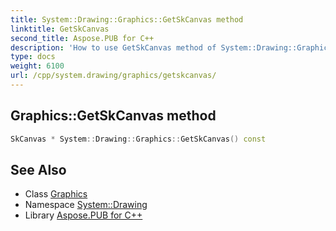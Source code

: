 ```yaml
---
title: System::Drawing::Graphics::GetSkCanvas method
linktitle: GetSkCanvas
second_title: Aspose.PUB for C++
description: 'How to use GetSkCanvas method of System::Drawing::Graphics class in C++.'
type: docs
weight: 6100
url: /cpp/system.drawing/graphics/getskcanvas/
---
```

## Graphics::GetSkCanvas method




```cpp
SkCanvas * System::Drawing::Graphics::GetSkCanvas() const
```

## See Also

* Class [Graphics](../)
* Namespace [System::Drawing](../../)
* Library [Aspose.PUB for C++](../../../)
